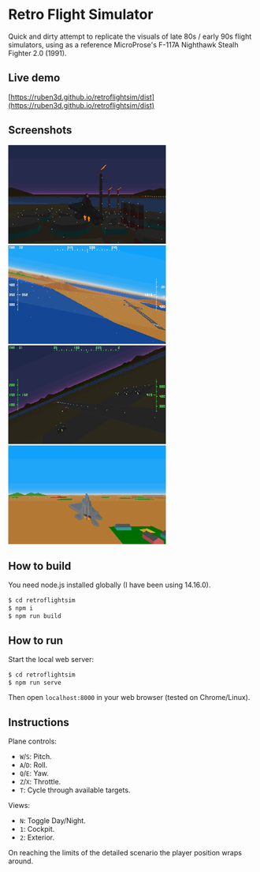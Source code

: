 # Retro Flight Simulator

Quick and dirty attempt to replicate the visuals of late 80s / early 90s flight simulators, using as a reference MicroProse's F-117A Nighthawk Stealh Fighter 2.0 (1991).

## Live demo

[https://ruben3d.github.io/retroflightsim/dist](https://ruben3d.github.io/retroflightsim/dist)

## Screenshots

[<img src="doc/ss08.png" width="320" height="200" />](doc/ss08.png)
[<img src="doc/ss07.png" width="320" height="200" />](doc/ss07.png)
[<img src="doc/ss05.png" width="320" height="200" />](doc/ss05.png)
[<img src="doc/ss09.png" width="320" height="200" />](doc/ss09.png)

## How to build

You need node.js installed globally (I have been using 14.16.0).

```
$ cd retroflightsim
$ npm i
$ npm run build
```

## How to run

Start the local web server:

```
$ cd retroflightsim
$ npm run serve
```
Then open `localhost:8000` in your web browser (tested on Chrome/Linux).

## Instructions

Plane controls:
* `W`/`S`: Pitch.
* `A`/`D`: Roll.
* `Q`/`E`: Yaw.
* `Z`/`X`: Throttle.
* `T`: Cycle through available targets.

Views:
* `N`: Toggle Day/Night.
* `1`: Cockpit.
* `2`: Exterior.

On reaching the limits of the detailed scenario the player position wraps around.
